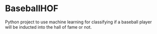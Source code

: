 # BaseballHOF
Python project to use machine learning for classifying if a baseball player will be inducted into the hall of fame or not.
